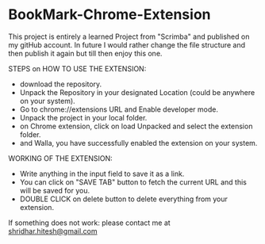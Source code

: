 # BookMark-Chrome-Extension
This project is entirely a learned Project from "Scrimba" and published on my gitHub account. 
In future I would rather change the file structure and then publish it again but till then enjoy this one. 

STEPS on HOW TO USE THE EXTENSION:

  - download the repository. 
  - Unpack the Repository in your designated Location (could be anywhere on your system). 
  - Go to chrome://extensions URL and Enable developer mode. 
  - Unpack the project in your local folder. 
  - on Chrome extension, click on load Unpacked and select the extension folder. 
  - and Walla, you have successfully enabled the extension on your system. 
  
  
WORKING OF THE EXTENSION:
  - Write anything in the input field to save it as a link. 
  - You can click on "SAVE TAB" button to fetch the current URL and this will be saved for you. 
  - DOUBLE CLICK on delete button to delete everything from your extension. 

If something does not work: please contact me at shridhar.hitesh@gmail.com